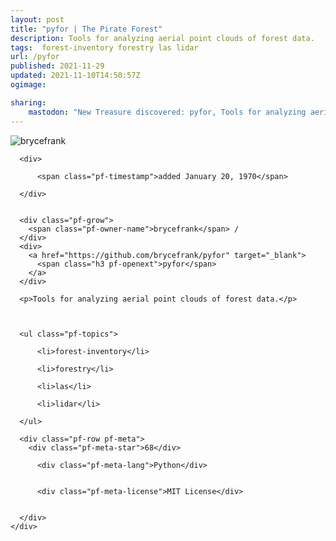 ```yaml
---
layout: post
title: "pyfor | The Pirate Forest"
description: Tools for analyzing aerial point clouds of forest data.
tags:  forest-inventory forestry las lidar
url: /pyfor
published: 2021-11-29
updated: 2021-11-10T14:50:57Z
ogimage: 

sharing:
    mastodon: "New Treasure discovered: pyfor, Tools for analyzing aerial point clouds of forest data."
---
```


<div class="pf-night-sky-spacer">
    <div id="pf-night-sky" data-stars="68" data-owner="brycefrank" data-repo="pyfor">
        <div id="pf-open-dialog" class="pf-meta-star pf-star-todo"></div>
        <dialog id="pf-star-dialog">
            Star this Repository to putt a smile on the Developers face.
            <div class="pf-row">
                <div class="pf-grow"></div>
                <div><a class="pf-unterlines" href="https://github.com/brycefrank/pyfor" target="_blank">VISIT REPOSITORY</a></div>
            </div>
        </dialog>
    </div>
    
</div>

<div class="pf-ship-list">
    <div class="pf-row pf-pirate pf-small-column" data-pirate-id="D6iFu-_LDRWQ1VGiPquP8">
    <div>
      <!--<a href="https://github.com/brycefrank" target="blank">-->
        <div class="pf-pirate-avatar">
          <div class="pf-cross pf-clickable"  onclick="collect('D6iFu-_LDRWQ1VGiPquP8'); return false;"></div>
          <img src="https://avatars.githubusercontent.com/u/24326298?v=4" title="brycefrank" alt="brycefrank"/>
      </div>
      <!--</a>
      <div class="pf-pirate-actions">
        <a class="pf-treasure-add"  title="save in my treasure chest" onclick="collect('D6iFu-_LDRWQ1VGiPquP8'); return false;" href="#">
          <img src="./assets/coin.svg" alt="treasure"/>
        </a>
        <a class="pf-treasure-remove" onclick="throwAway('D6iFu-_LDRWQ1VGiPquP8'); return false;">remove</a>
      </div>-->
    </div>
    <div class="pf-ship">

      <div>
        
          <span class="pf-timestamp">added January 20, 1970</span>
        
      </div>
      
      
      <div class="pf-grow">
        <span class="pf-owner-name">brycefrank</span> / 
      </div>
      <div>
        <a href="https://github.com/brycefrank/pyfor" target="_blank">
          <span class="h3 pf-openext">pyfor</span>
        </a>
      </div>

      <p>Tools for analyzing aerial point clouds of forest data.</p>

      

      <ul class="pf-topics">
        
          <li>forest-inventory</li>
        
          <li>forestry</li>
        
          <li>las</li>
        
          <li>lidar</li>
        
      </ul>

      <div class="pf-row pf-meta">
        <div class="pf-meta-star">68</div>
        
          <div class="pf-meta-lang">Python</div>
        
        
          <div class="pf-meta-license">MIT License</div>
        
        
      </div>
    </div>
  </div>
</div>